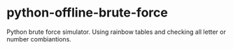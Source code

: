 # python-offline-brute-force
Python brute force simulator. Using rainbow tables and checking all letter or number combiantions.
